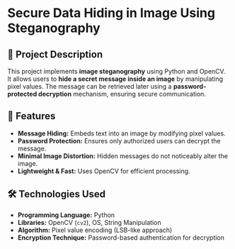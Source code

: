 # Secure Data Hiding in Image Using Steganography

## 📌 Project Description
This project implements **image steganography** using Python and OpenCV. It allows users to **hide a secret message inside an image** by manipulating pixel values. The message can be retrieved later using a **password-protected decryption** mechanism, ensuring secure communication.

## 🚀 Features
- **Message Hiding:** Embeds text into an image by modifying pixel values.
- **Password Protection:** Ensures only authorized users can decrypt the message.
- **Minimal Image Distortion:** Hidden messages do not noticeably alter the image.
- **Lightweight & Fast:** Uses OpenCV for efficient processing.

## 🛠️ Technologies Used
- **Programming Language:** Python
- **Libraries:** OpenCV (`cv2`), OS, String Manipulation
- **Algorithm:** Pixel value encoding (LSB-like approach)
- **Encryption Technique:** Password-based authentication for decryption

